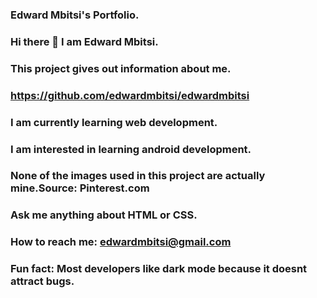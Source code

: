 ### Edward Mbitsi's Portfolio.
### Hi there 👋 I am Edward Mbitsi.
### This project gives out information about me.
### https://github.com/edwardmbitsi/edwardmbitsi
### I am currently learning web development.
### I am interested in learning android development.
### None of the images used in this project are actually mine.Source: Pinterest.com
### Ask me anything about HTML or CSS.
### How to reach me: edwardmbitsi@gmail.com
### Fun fact: Most developers like dark mode because it doesnt attract bugs.

<!--
**edwardmbitsi/edwardmbitsi** is a ✨ _special_ ✨ repository because its `README.md` (this file) appears on your GitHub profile.

Here are some ideas to get you started:

- 🔭 I’m currently working on ...
- 🌱 I’m currently learning ...
- 👯 I’m looking to collaborate on ...
- 🤔 I’m looking for help with ...
- 💬 Ask me about ...
- 📫 How to reach me: ...
- 😄 Pronouns: ...
- ⚡ Fun fact: ...
-->
